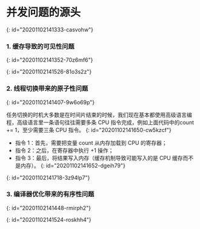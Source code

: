 # 并发问题的源头
{: id="20201102141333-casvohw"}

### 1. 缓存导致的可见性问题
{: id="20201102141352-70z6mf6"}

{: id="20201102141526-81o3s2z"}

### 2. 线程切换带来的原子性问题
{: id="20201102141407-9w6o69p"}

任务切换的时机大多数是在时间片结束的时候，我们现在基本都使用高级语言编程，高级语言里一条语句往往需要多条 CPU 指令完成，例如上面代码中的count += 1，至少需要三条 CPU 指令。
{: id="20201102141650-cw5kzcf"}

- 指令 1：首先，需要把变量 count 从内存加载到 CPU 的寄存器；
- 指令 2：之后，在寄存器中执行 +1 操作；
- 指令 3：最后，将结果写入内存（缓存机制导致可能写入的是 CPU 缓存而不是内存）。
{: id="20201102141652-dgeih79"}

{: id="20201102141718-3z94lp7"}

### 3. 编译器优化带来的有序性问题
{: id="20201102141448-rmirph2"}

{: id="20201102141524-roskhh4"}
